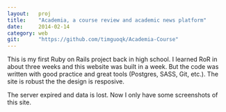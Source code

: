 ```yaml
---
layout:   proj
title:    "Academia, a course review and academic news platform"
date:     2014-02-14
category: web
git:      "https://github.com/timguoqk/Academia-Course"
---
```


This is my first Ruby on Rails project back in high school. I learned RoR in about three weeks and this website was built in a week. But the code was written with good practice and great tools (Postgres, SASS, Git, etc.). The site is robust the the design is resposive.

The server expired and data is lost. Now I only have some screenshots of this site.